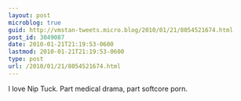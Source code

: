 ```yaml
---
layout: post
microblog: true
guid: http://vmstan-tweets.micro.blog/2010/01/21/8054521674.html
post_id: 3049087
date: 2010-01-21T21:19:53-0600
lastmod: 2010-01-21T21:19:53-0600
type: post
url: /2010/01/21/8054521674.html
---
```

I love Nip Tuck. Part medical drama, part softcore porn.
